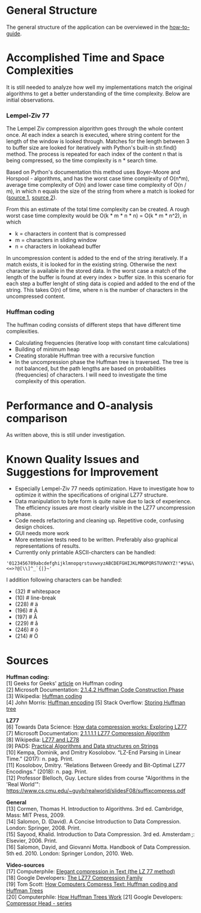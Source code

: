 # General Structure
The general structure of the application can be overviewed in the [how-to-guide](how-to-guide.md).

# Accomplished Time and Space Complexities 
It is still needed to analyze how well my implementations match the original algorithms to get a better understanding of the time complexity. Below are initial observations. 

### Lempel-Ziv 77 
The Lempel Ziv compression algorithm goes through the whole content once. At each index a search is executed, where string content for the length of the window is looked through. Matches for the length between 3 to buffer size are looked for iteratively with Python's built-in str.find() method. The process is repeated for each index of the content n that is being compressed, so the time complexity is n * search time. 

Based on Python's documentation this method uses Boyer-Moore and Horspool - algorithms, and has the worst case time complexity of O(n*m), average time complexity of O(n) and lower case time complexity of O(n / m), in which n equals the size of the string from where a match is looked for ([source 1](http://web.archive.org/web/20151113000216/effbot.org/zone/stringlib.htm), [source 2](https://hg.python.org/cpython/file/5444c2e22ff8/Objects/stringobject.c#l1742)). 

From this an estimate of the total time complexity can be created. A rough worst case time complexity would be O(k * m * n * n) = O(k * m * n^2), in which
- k = characters in content that is compressed
- m = characters in sliding window
- n = characters in lookahead buffer

In uncompression content is added to the end of the string iteratively. If a match exists, it is looked for in the existing string. Otherwise the next character is available in the stored data. In the worst case a match of the length of the buffer is found at every index > buffer size. In this scenario for each step a buffer lenght of sting data is copied and added to the end of the string. This takes O(n) of time, where n is the number of characters in the uncompressed content. 


### Huffman coding
The huffman coding consists of different steps that have different time complexities. 
- Calculating frequencies (iterative loop with constant time calculations)
- Building of minimum heap
- Creating storable Huffman tree with a recursive function
- In the uncompression phase the Huffman tree is traversed. The tree is not balanced, but the path lengths are based on probabilities (frequencies) of characters. I will need to investigate the time complexity of this operation. 

# Performance and O-analysis comparison
As written above, this is still under investigation.

# Known Quality Issues and Suggestions for Improvement
- Especially Lempel-Ziv 77 needs optimization. Have to investigate how to optimize it within the specifications of original LZ77 structure. 
- Data manipulation to byte form is quite naive due to lack of experience. The efficiency issues are most clearly visible in the LZ77 uncompression phase.
- Code needs refactoring and cleaning up. Repetitive code, confusing design choices.
- GUI needs more work
- More extensive tests need to be written. Preferably also graphical representations of results.
- Currently only printable ASCII-charcters can be handled:
```
'0123456789abcdefghijklmnopqrstuvwxyzABCDEFGHIJKLMNOPQRSTUVWXYZ!"#$%&\'()*+,-./:;<=>?@[\\]^_`{|}~'
```
I addition following characters can be handled:
- (32) # whitespace
- (10) # line-break
- (228) # ä
- (196) # Ä
- (197) # Å
- (229) # å
- (246) # ö
- (214) # Ö

# Sources

**Huffman coding:**  
[1] Geeks for Geeks' [article](https://www.geeksforgeeks.org/huffman-coding-greedy-algo-3/) on Huffman coding  
[2] Microsoft Documentation: [2.1.4.2 Huffman Code Construction Phase](https://docs.microsoft.com/en-us/openspecs/windows_protocols/ms-xca/35a83e96-981d-48ed-a4eb-0b9cc6b51440)  
[3] Wikipedia: [Huffman coding](https://en.wikipedia.org/wiki/Huffman_coding)  
[4] John Morris: [Huffman encoding](https://www.cs.auckland.ac.nz/software/AlgAnim/huffman.html) 
[5] Stack Overflow: [Storing Huffman tree](https://stackoverflow.com/questions/759707/efficient-way-of-storing-huffman-tree)
  
**LZ77**  
[6] Towards Data Science: [How data compression works: Exploring LZ77](https://towardsdatascience.com/how-data-compression-works-exploring-lz77-3a2c2e06c097)  
[7] Microsoft Documentation: [2.1.1.1.1 LZ77 Compression Algorithm](https://docs.microsoft.com/en-us/openspecs/windows_protocols/ms-wusp/fb98aa28-5cd7-407f-8869-a6cef1ff1ccb)  
[8] Wikipedia: [LZ77 and LZ78](https://en.wikipedia.org/wiki/LZ77_and_LZ78)  
[9] PADS: [Practical Algorithms and Data structures on Strings](https://www.cs.helsinki.fi/group/pads/)  
[10] Kempa, Dominik, and Dmitry Kosolobov. “LZ-End Parsing in Linear Time.” (2017): n. pag. Print.  
[11] Kosolobov, Dmitry. “Relations Between Greedy and Bit-Optimal LZ77 Encodings.” (2018): n. pag. Print.  
[12] Professor Blelloch, Guy. Lecture slides from course "Algorithms in the 'Real World'": https://www.cs.cmu.edu/~guyb/realworld/slidesF08/suffixcompress.pdf  
  
**General**  
[13] Cormen, Thomas H. Introduction to Algorithms. 3rd ed. Cambridge, Mass: MIT Press, 2009.  
[14] Salomon, D. (David). A Concise Introduction to Data Compression. London: Springer, 2008. Print.  
[15] Sayood, Khalid. Introduction to Data Compression. 3rd ed. Amsterdam ;: Elsevier, 2006. Print.  
[16] Salomon, Daṿid, and Giovanni Motta. Handbook of Data Compression. 5th ed. 2010. London: Springer London, 2010. Web.  

**Video-sources**  
[17] Computerphile: [Elegant compression in Text (the LZ 77 method)](https://youtu.be/goOa3DGezUA)  
[18] Google Developers: [The LZ77 Compression Family](https://youtu.be/Jqc418tQDkg)  
[19] Tom Scott: [How Computers Compress Text: Huffman coding and Huffman Trees](https://youtu.be/JsTptu56GM8)  
[20] Computerphile: [How Huffman Trees Work](https://youtu.be/umTbivyJoiI)
[21] Google Developers: [Compressor Head - series](https://youtu.be/Eb7rzMxHyOk)